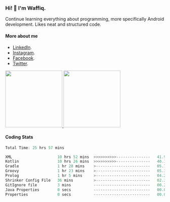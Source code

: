 ### Hi! 👋 I'm Waffiq.

Continue learning everything about programming, more specifically Android development. Likes neat and structured code.

#### More about me 
- [LinkedIn](https://www.linkedin.com/in/waffiqaziz/).
- [Instagram](https://www.instagram.com/waffiqaziz/).
- [Facebook](https://web.facebook.com/WaffiqAziz/).
- [Twitter](https://twitter.com/AzizWaffiq).

<p align="left">
<a href="https://github.com/waffiqaziz">
  <img height="180em" src="https://github-readme-stats-eight-theta.vercel.app/api?username=waffiqaziz&show_icons=true&theme=algolia&include_all_commits=true&count_private=true"/>
  <img height="180em" src="https://github-readme-stats-eight-theta.vercel.app/api/top-langs/?username=waffiqaziz&layout=compact&langs_count=8&theme=algolia"/>
</a>
</p>

#### Coding Stats
<!--START_SECTION:waka-->

```rust
Total Time: 25 hrs 57 mins

XML                    10 hrs 52 mins  >>>>>>>>>>---------------   41.91 %
Kotlin                 10 hrs 26 mins  >>>>>>>>>>---------------   40.19 %
Gradle                 1 hr 28 mins    >------------------------   05.71 %
Groovy                 1 hr 23 mins    >------------------------   05.37 %
Prolog                 1 hr 5 mins     >------------------------   04.23 %
Shrinker Config File   36 mins         >------------------------   02.32 %
GitIgnore file         3 mins          -------------------------   00.21 %
Java Properties        0 secs          -------------------------   00.05 %
Properties             0 secs          -------------------------   00.02 %
```

<!--END_SECTION:waka-->
